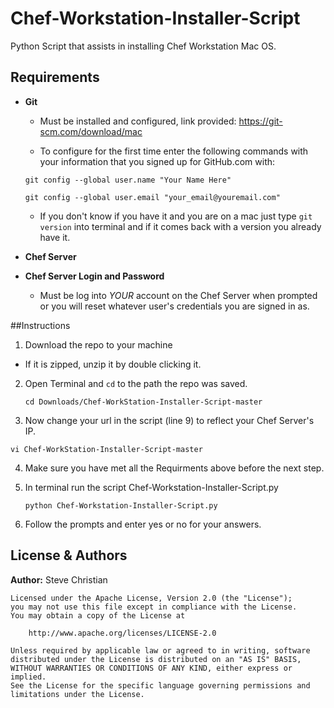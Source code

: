 # Chef-Workstation-Installer-Script

Python Script that assists in installing Chef Workstation Mac OS.

## Requirements 

- **Git**
  - Must be installed and configured, link provided:
  https://git-scm.com/download/mac
  
  - To configure for the first time enter the following commands with your information that you signed up for GitHub.com with:
  
  `git config --global user.name "Your Name Here"`
  
  `git config --global user.email "your_email@youremail.com"`
  
  - If you don't know if you have it and you are on a mac just type `git version` into terminal and if it comes back with a version you already have it.

- **Chef Server**
- **Chef Server Login and Password**
  - Must be log into *YOUR* account on the Chef Server when prompted or you will reset whatever user's credentials you are signed in as.

##Instructions
1. Download the repo to your machine
  - If it is zipped, unzip it by double clicking it.
  
2. Open Terminal and `cd` to the path the repo was saved.

   `cd Downloads/Chef-WorkStation-Installer-Script-master`
   
3. Now change your url in the script (line 9) to reflect your Chef Server's IP.

  `vi Chef-WorkStation-Installer-Script-master`
  
4. Make sure you have met all the Requirments above before the next step.

5. In terminal run the script Chef-Workstation-Installer-Script.py

   `python Chef-Workstation-Installer-Script.py`
  
6. Follow the prompts and enter yes or no for your answers.

## License & Authors

**Author:** Steve Christian
```
Licensed under the Apache License, Version 2.0 (the "License");
you may not use this file except in compliance with the License.
You may obtain a copy of the License at

    http://www.apache.org/licenses/LICENSE-2.0

Unless required by applicable law or agreed to in writing, software
distributed under the License is distributed on an "AS IS" BASIS,
WITHOUT WARRANTIES OR CONDITIONS OF ANY KIND, either express or implied.
See the License for the specific language governing permissions and
limitations under the License.
```
